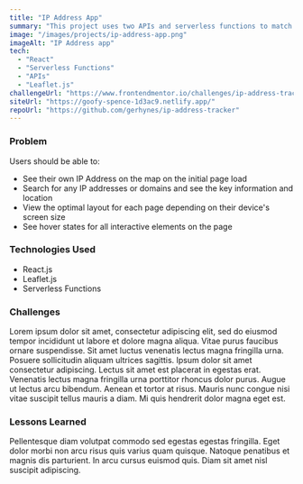 ```yaml
---
title: "IP Address App"
summary: "This project uses two APIs and serverless functions to match IP addresses to map locations."
image: "/images/projects/ip-address-app.png"
imageAlt: "IP Address app"
tech:
  - "React"
  - "Serverless Functions"
  - "APIs"
  - "Leaflet.js"
challengeUrl: "https://www.frontendmentor.io/challenges/ip-address-tracker-I8-0yYAH0"
siteUrl: "https://goofy-spence-1d3ac9.netlify.app/"
repoUrl: "https://github.com/gerhynes/ip-address-tracker"
---
```


### Problem

Users should be able to:

- See their own IP Address on the map on the initial page load
- Search for any IP addresses or domains and see the key information and location
- View the optimal layout for each page depending on their device's screen size
- See hover states for all interactive elements on the page

### Technologies Used

- React.js
- Leaflet.js
- Serverless Functions

### Challenges

Lorem ipsum dolor sit amet, consectetur adipiscing elit, sed do eiusmod tempor incididunt ut labore et dolore magna aliqua. Vitae purus faucibus ornare suspendisse. Sit amet luctus venenatis lectus magna fringilla urna. Posuere sollicitudin aliquam ultrices sagittis. Ipsum dolor sit amet consectetur adipiscing. Lectus sit amet est placerat in egestas erat. Venenatis lectus magna fringilla urna porttitor rhoncus dolor purus. Augue ut lectus arcu bibendum. Aenean et tortor at risus. Mauris nunc congue nisi vitae suscipit tellus mauris a diam. Mi quis hendrerit dolor magna eget est.

### Lessons Learned

Pellentesque diam volutpat commodo sed egestas egestas fringilla. Eget dolor morbi non arcu risus quis varius quam quisque. Natoque penatibus et magnis dis parturient. In arcu cursus euismod quis. Diam sit amet nisl suscipit adipiscing.
